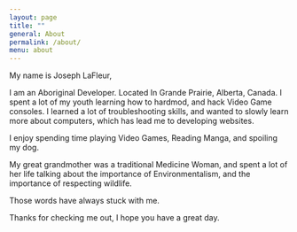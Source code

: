 ```yaml
---
layout: page
title: ""
general: About
permalink: /about/
menu: about
---
```


My name is Joseph LaFleur, 

I am an Aboriginal Developer. 
 Located In Grande Prairie, Alberta, Canada. 
I spent a lot of my youth learning how to hardmod, and hack Video Game consoles. I learned a lot of troubleshooting skills, and wanted to slowly learn more about computers, which has lead me to developing websites. 

I enjoy spending time playing Video Games, Reading Manga, and spoiling my dog.

My great grandmother was a traditional Medicine Woman, and spent a lot of her life talking about the importance of Environmentalism, and the importance of respecting wildlife. 

Those words have always stuck with me.

Thanks for checking me out, 
I hope you have a great day.



